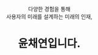 <header>

 다양한 경험을 통해  <br> 사용자의 미래를 설계하는 미래의 인재, 
 <h1>윤채연입니다.</h1>



</header>


##  
### 


<footer>

</footer>
